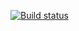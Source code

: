 [![Build status](https://ci.appveyor.com/api/projects/status/dt4f8bl5tpjw4d74?svg=true)](https://ci.appveyor.com/project/demi87/aqa1-2-3-postmanecho)